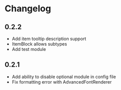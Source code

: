 # Changelog

## 0.2.2

 - Add item tooltip description support
 - ItemBlock allows subtypes
 - Add test module

## 0.2.1

 - Add ability to disable optional module in config file
 - Fix formatting error with AdvancedFontRenderer
 